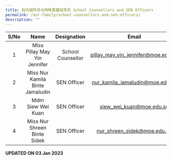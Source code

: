 ```yaml
---
title: 校内辅导员与特殊需要指导员 School Counsellors and SEN Officers
permalink: /our-family/school-counsellors-and-sen-officers/
description: ""
---
```

| S/No |               Name              |    Designation    |                Email               |
|:----:|:-------------------------------:|:-----------------:|:----------------------------------:|
|   1  |   Miss Pillay May Yin Jennifer  | School Counsellor | pillay_may_yin_jennifer@moe.edu.sg |
|   2  | Miss Nur Kamila Binte Jamaludin |    SEN Officer    |   nur_kamila_jamaludin@moe.edu.sg  |
|   3  |        Mdm Siew Wei Kuan        |    SEN Officer    |      siew_wei_kuan@moe.edu.sg      |
|   4  |   Miss Nur Shreen Binte Sidek   |    SEN Officer    |    nur_shreen_sidek@moe.edu.sg     |

**UPDATED ON 03 Jan 2023**